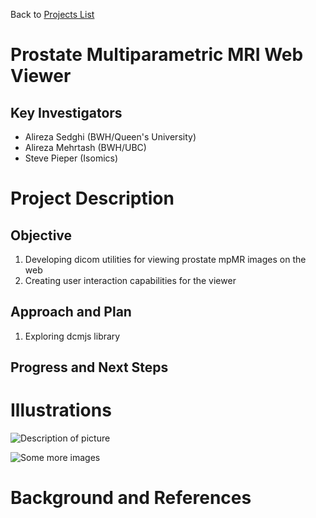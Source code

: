 Back to [Projects List](../../README.md#ProjectsList)

# Prostate Multiparametric MRI Web Viewer

## Key Investigators

- Alireza Sedghi (BWH/Queen's University)
- Alireza Mehrtash (BWH/UBC)
- Steve Pieper (Isomics)

# Project Description

## Objective

1. Developing dicom utilities for viewing prostate mpMR images on the web
2. Creating user interaction capabilities for the viewer

## Approach and Plan

1. Exploring dcmjs library 

## Progress and Next Steps

<!--Describe progress and next steps in a few bullet points as you are making progress.-->

# Illustrations

<!--Add pictures and links to videos that demonstrate what has been accomplished.-->

![Description of picture](Example2.jpg)

![Some more images](Example2.jpg)

# Background and References

<!--Use this space for information that may help people better understand your project, like links to papers, source code, or data.-->


